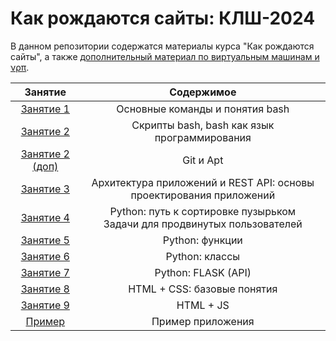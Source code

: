 # Как рождаются сайты: КЛШ-2024

В данном репозитории содержатся материалы курса "Как рождаются сайты", а также [дополнительный материал по виртуальным машинам и νρπ](./KLSH-extra).

|                 Занятие                 |                             Содержимое                              |
| :-------------------------------------: | :-----------------------------------------------------------------: |
|       [Занятие 1](./KLSH-lesson1)       |                   Основные команды и понятия bash                   |
|       [Занятие 2](./KLSH-lesson2)       |            Скрипты bash, bash как язык программирования             |
| [Занятие 2 (доп)](./KLSH-lesson2-extra) |                              Git и Apt                              |
|       [Занятие 3](./KLSH-lesson3)       | Архитектура приложений и REST API: основы проектирования приложений |
|       [Занятие 4](./KLSH-lesson4)       | Python: путь к сортировке пузырьком<br>Задачи для продвинутых пользователей |
|       [Занятие 5](./KLSH-lesson5)       |                           Python: функции                           |
|       [Занятие 6](./KLSH-lesson6)       |                           Python: классы                            |
|       [Занятие 7](./KLSH-lesson7)       |                         Python: FLASK (API)                         |
|       [Занятие 8](./KLSH-lesson6)       |                     HTML + CSS: базовые понятия                     |
|       [Занятие 9](./KLSH-lesson6)       |                              HTML + JS                              |
|     [Пример](./KLSH-lesson-example)     |                          Пример приложения                          |
